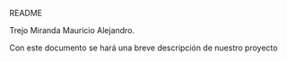 README

Trejo Miranda Mauricio Alejandro.

Con este documento se hará una breve descripción de nuestro proyecto